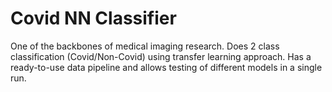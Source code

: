 # Covid NN Classifier

One of the backbones of medical imaging research. Does 2 class classification (Covid/Non-Covid) using transfer learning approach. Has a ready-to-use data pipeline
and allows testing of different models in a single run. 
